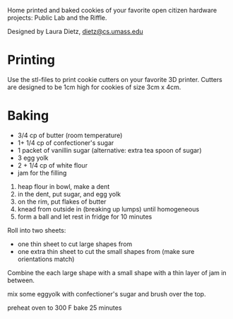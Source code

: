 Home printed and baked cookies of your favorite open citizen hardware projects: Public Lab and the Riffle.

Designed by Laura Dietz, dietz@cs.umass.edu


Printing
========

Use the stl-files to print cookie cutters on your favorite 3D printer. Cutters are designed to be 1cm high for cookies of size 3cm x 4cm.


Baking
======


- 3/4 cp of butter (room temperature)
- 1+ 1/4 cp of confectioner's sugar
- 1 packet of vanillin sugar (alternative: extra tea spoon of sugar)
- 3 egg yolk
- 2 + 1/4 cp of white flour
- jam for the filling

1. heap flour in bowl, make a dent
2. in the dent, put sugar, and egg yolk
3. on the rim, put flakes of butter
4. knead from outside in (breaking up lumps) until homogeneous
5. form a ball and let rest in fridge for 10 minutes

Roll into two sheets:
- one thin sheet to cut large shapes from
- one extra thin sheet to cut the small shapes from
(make sure orientations match)

Combine the each large shape with a small shape with a thin layer of jam in between.

mix some eggyolk with confectioner's sugar and brush over the top.

preheat oven to 300 F
bake 25 minutes
